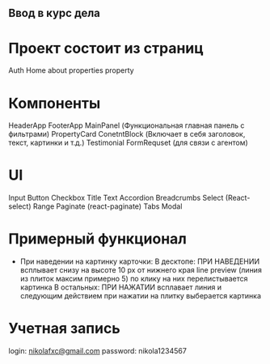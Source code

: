 ## Ввод в курс дела

# Проект состоит из страниц

Auth
Home
about
properties
property

# Компоненты

HeaderApp
FooterApp
MainPanel (Функциональная главная панель с фильтрами)
PropertyCard
ConetntBlock (Включает в себя заголовок, текст, картинки и т.д.)
Testimonial
FormRequset (для связи с агентом)

# UI

Input
Button
Checkbox
Title
Text
Accordion
Breadcrumbs
Select (React-select)
Range
Paginate (react-paginate)
Tabs
Modal

# Примерный функционал

- При наведении на картинку карточки:
  В десктопе: ПРИ НАВЕДЕНИИ всплывает снизу на высоте 10 px от нижнего края line preview (линия из плиток максим примерно 5) по клику на них перелистывается картинка
  В остальных: ПРИ НАЖАТИИ всплавает линия и следующим действием при нажатии на плитку выберается картинка

# Учетная запись

login: nikolafxc@gmail.com
password: nikola1234567
